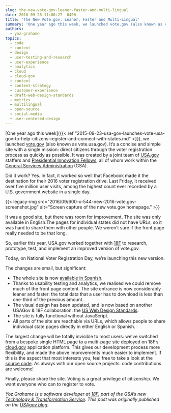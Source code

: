 ```yaml
---
slug: the-new-vote-gov-leaner-faster-and-multi-lingual
date: 2016-09-28 11:00:27 -0400
title: 'The New Vote.gov: Leaner, Faster and Multi-Lingual'
summary: 'One year ago this week, we launched vote.gov (also known as vote.usa.gov). It’s a concise and simple site with a single mission: direct citizens through the voter registration process as quickly as possible. It was created by a joint team of USA.gov staffers and Presidential Innovation Fellows, all of whom work within the General Services'
authors:
  - yoz-grahame
topics:
  - code
  - content
  - design
  - user-testing-and-research
  - user-experience
  - analytics
  - cloud
  - cloud-gov
  - content
  - content-strategy
  - customer-experience
  - draft-web-design-standards
  - metrics
  - multilingual
  - open-source
  - social-media
  - user-centered-design
---
```


[One year ago this week]({{< ref "2015-09-23-usa-gov-launches-vote-usa-gov-to-help-citizens-register-and-connect-with-states.md" >}}), we launched [vote.gov](https://vote.gov/) (also known as vote.usa.gov). It’s a concise and simple site with a single mission: direct citizens through the voter registration process as quickly as possible. It was created by a joint team of [USA.gov](https://www.usa.gov/) staffers and [Presidential Innovation Fellows](https://www.whitehouse.gov/innovationfellows), all of whom work within the [General Services Administration](https://www.gsa.gov/) (GSA).

Did it work? Yes. In fact, it worked so well that Facebook made it the destination for their 2016 voter registration drive. Last Friday, it received over five million user visits, among the highest count ever recorded by a U.S. government website in a single day.

{{< legacy-img src="2016/09/600-x-544-new-2016-vote.gov-screenshot.jpg" alt="Screen capture of the new vote.gov homepage." >}}

It was a good site, but there was room for improvement. The site was only available in English.The pages for individual states did not have URLs, so it was hard to share them with other people. We weren’t sure if the front page really needed to be that long.

So, earlier this year, USA.gov worked together with [18F](https://18f.gsa.gov/) to research, prototype, test, and implement an improved version of vote.gov.

Today, on National Voter Registration Day, we’re launching this new version.

The changes are small, but significant:

  * The whole site is now [available in Spanish](https://vote.gov/es/).
  * Thanks to usability testing and analytics, we realised we could remove much of the front page content. The site entrance is now considerably leaner and faster: the total data that a user has to download is less than one-third of the previous amount.
  * The visual design has been updated, and is now based on another USAGov & 18F collaboration: the [US Web Design Standards](https://standards.usa.gov/).
  * The site is fully functional without JavaScript.
  * All parts of the site are reachable via URLs, which allows people to share individual state pages directly in  either English or Spanish.

The largest change will be totally invisible to most users: we’ve switched from a bespoke single HTML page to a multi-page site deployed on 18F’s [cloud.gov](https://cloud.gov/) application platform. This gives our development process more flexibility, and made the above improvements much easier to implement. If this is the aspect that most interests you, feel free to take a look at the [source code](https://github.com/18F/vote-gov/). As always with our open source projects: code contributions are welcome!

Finally, please share the site. Voting is a great privilege of citizenship. We want everyone who can to register to vote.

_Yoz Grahame is a software developer at [18F](http://www.gsa.gov/portal/content/124182), part of the GSA’s new [Technology & Transformation Service](http://www.gsa.gov/portal/category/25729)._
_This post was originally published on the [USAgov blog](https://blog.usa.gov/)._